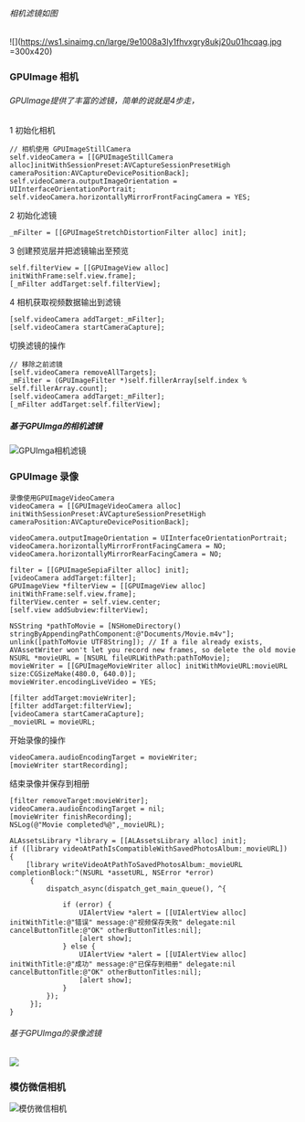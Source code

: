 
###### 相机滤镜如图

![](https://ws1.sinaimg.cn/large/9e1008a3ly1fhvxgry8ukj20u01hcqag.jpg =300x420)



### GPUImage 相机

###### GPUImage提供了丰富的滤镜，简单的说就是4步走，

1 初始化相机
	
	// 相机使用 GPUImageStillCamera
	self.videoCamera = [[GPUImageStillCamera alloc]initWithSessionPreset:AVCaptureSessionPresetHigh cameraPosition:AVCaptureDevicePositionBack];
    self.videoCamera.outputImageOrientation = UIInterfaceOrientationPortrait;
    self.videoCamera.horizontallyMirrorFrontFacingCamera = YES;
	

2 初始化滤镜

	_mFilter = [[GPUImageStretchDistortionFilter alloc] init];

3 创建预览层并把滤镜输出至预览

	self.filterView = [[GPUImageView alloc] initWithFrame:self.view.frame];
	[_mFilter addTarget:self.filterView];

4 相机获取视频数据输出到滤镜

	[self.videoCamera addTarget:_mFilter];
	[self.videoCamera startCameraCapture];
	

切换滤镜的操作
	
	// 移除之前滤镜
	[self.videoCamera removeAllTargets];
    _mFilter = (GPUImageFilter *)self.fillerArray[self.index % self.fillerArray.count];
    [self.videoCamera addTarget:_mFilter];
    [_mFilter addTarget:self.filterView];
    
    
##### 基于GPUImga的相机滤镜

![GPUImga相机滤镜](https://ws1.sinaimg.cn/large/9e1008a3ly1fhvxinhp0og209o0h0e86.gif)



### GPUImage 录像

	录像使用GPUImageVideoCamera
	videoCamera = [[GPUImageVideoCamera alloc] initWithSessionPreset:AVCaptureSessionPresetHigh cameraPosition:AVCaptureDevicePositionBack];
    
    videoCamera.outputImageOrientation = UIInterfaceOrientationPortrait;
    videoCamera.horizontallyMirrorFrontFacingCamera = NO;
    videoCamera.horizontallyMirrorRearFacingCamera = NO;
    
    filter = [[GPUImageSepiaFilter alloc] init];
    [videoCamera addTarget:filter];
    GPUImageView *filterView = [[GPUImageView alloc] initWithFrame:self.view.frame];
    filterView.center = self.view.center;
    [self.view addSubview:filterView];
    
    NSString *pathToMovie = [NSHomeDirectory() stringByAppendingPathComponent:@"Documents/Movie.m4v"];
    unlink([pathToMovie UTF8String]); // If a file already exists, AVAssetWriter won't let you record new frames, so delete the old movie
    NSURL *movieURL = [NSURL fileURLWithPath:pathToMovie];
    movieWriter = [[GPUImageMovieWriter alloc] initWithMovieURL:movieURL size:CGSizeMake(480.0, 640.0)];
    movieWriter.encodingLiveVideo = YES;
    
    [filter addTarget:movieWriter];
    [filter addTarget:filterView];
    [videoCamera startCameraCapture];
    _movieURL = movieURL;
    
开始录像的操作

	videoCamera.audioEncodingTarget = movieWriter;
    [movieWriter startRecording];


结束录像并保存到相册

	[filter removeTarget:movieWriter];
    videoCamera.audioEncodingTarget = nil;
    [movieWriter finishRecording];
    NSLog(@"Movie completed%@",_movieURL);
    
    ALAssetsLibrary *library = [[ALAssetsLibrary alloc] init];
    if ([library videoAtPathIsCompatibleWithSavedPhotosAlbum:_movieURL])
    {
        [library writeVideoAtPathToSavedPhotosAlbum:_movieURL completionBlock:^(NSURL *assetURL, NSError *error)
         {
             dispatch_async(dispatch_get_main_queue(), ^{
                 
                 if (error) {
                     UIAlertView *alert = [[UIAlertView alloc] initWithTitle:@"错误" message:@"视频保存失败" delegate:nil cancelButtonTitle:@"OK" otherButtonTitles:nil];
                     [alert show];
                 } else {
                     UIAlertView *alert = [[UIAlertView alloc] initWithTitle:@"成功" message:@"已保存到相册" delegate:nil cancelButtonTitle:@"OK" otherButtonTitles:nil];
                     [alert show];
                 }
             });
         }];
    }
    
###### 基于GPUImga的录像滤镜

![](https://ws1.sinaimg.cn/large/9e1008a3ly1fhvxjo9v3sg209o0h0kjp.gif)


### 模仿微信相机
![模仿微信相机](https://ws1.sinaimg.cn/large/9e1008a3ly1fhvxht8p2wg209o0h07wo.gif)







